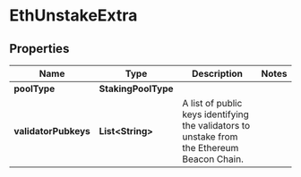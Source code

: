 

# EthUnstakeExtra


## Properties

| Name | Type | Description | Notes |
|------------ | ------------- | ------------- | -------------|
|**poolType** | **StakingPoolType** |  |  |
|**validatorPubkeys** | **List&lt;String&gt;** | A list of public keys identifying the validators to unstake from the Ethereum Beacon Chain. |  |



